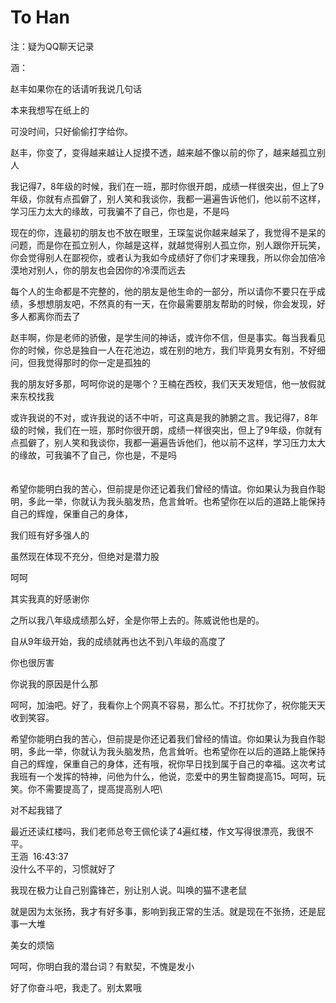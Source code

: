 # To Han

注：疑为QQ聊天记录

涵：

赵丰如果你在的话请听我说几句话

本来我想写在纸上的

可没时间，只好偷偷打字给你。

赵丰，你变了，变得越来越让人捉摸不透，越来越不像以前的你了，越来越孤立别人

我记得7，8年级的时候，我们在一班，那时你很开朗，成绩一样很突出，但上了9年级，你就有点孤僻了，别人笑和我谈你，我都一遍遍告诉他们，他以前不这样，学习压力太大的缘故，可我骗不了自己，你也是，不是吗

现在的你，连最初的朋友也不放在眼里，王琛玺说你越来越呆了，我觉得不是呆的问题，而是你在孤立别人，你越是这样，就越觉得别人孤立你，别人跟你开玩笑，你会觉得别人在鄙视你，或者认为我如今成绩好了你们才来理我，所以你会加倍冷漠地对别人，你的朋友也会因你的冷漠而远去

每个人的生命都是不完整的，他的朋友是他生命的一部分，所以请你不要只在乎成绩，多想想朋友吧，不然真的有一天，在你最需要朋友帮助的时候，你会发现，好多人都离你而去了

赵丰啊，你是老师的骄傲，是学生间的神话，或许你不信，但是事实。每当我看见你的时候，你总是独自一人在花池边，或在别的地方，我们毕竟男女有别，不好细问，但我觉得那时的你一定是孤独的

我的朋友好多那，呵呵你说的是哪个？王楠在西校，我们天天发短信，他一放假就来东校找我

或许我说的不对，或许我说的话不中听，可这真是我的肺腑之言。我记得7，8年级的时候，我们在一班，那时你很开朗，成绩一样很突出，但上了9年级，你就有点孤僻了，别人笑和我谈你，我都一遍遍告诉他们，他以前不这样，学习压力太大的缘故，可我骗不了自己，你也是，不是吗\
\
\
希望你能明白我的苦心，但前提是你还记着我们曾经的情谊。你如果认为我自作聪明，多此一举，你就认为我头脑发热，危言耸听。也希望你在以后的道路上能保持自己的辉煌，保重自己的身体，

我们班有好多强人的

虽然现在体现不充分，但绝对是潜力股

呵呵

其实我真的好感谢你

之所以我八年级成绩那么好，全是你带上去的。陈威说他也是的。

自从9年级开始，我的成绩就再也达不到八年级的高度了

你也很厉害

你说我的原因是什么那

呵呵，加油吧。好了，我看你上个网真不容易，那么忙。不打扰你了，祝你能天天收到笑容。

希望你能明白我的苦心，但前提是你还记着我们曾经的情谊。你如果认为我自作聪明，多此一举，你就认为我头脑发热，危言耸听。也希望你在以后的道路上能保持自己的辉煌，保重自己的身体，还有哦，祝你早日找到属于自己的幸福。这次考试我班有一个发挥的特神，问他为什么，他说，恋爱中的男生智商提高15。呵呵，玩笑。你不需要提高了，提高提高别人吧\


对不起我错了

最近还读红楼吗，我们老师总夸王佩伦读了4遍红楼，作文写得很漂亮，我很不平。\
王涵  16:43:37\
没什么不平的，习惯就好了

我现在极力让自己别露锋芒，别让别人说。叫唤的猫不逮老鼠

就是因为太张扬，我才有好多事，影响到我正常的生活。就是现在不张扬，还是屁事一大堆

美女的烦恼

呵呵，你明白我的潜台词？有默契，不愧是发小

好了你奋斗吧，我走了。别太累哦






